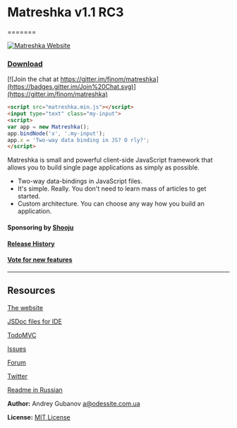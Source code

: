 # Matreshka v1.1 RC3
=======

[![Matreshka Website](http://matreshka.io/img/mk5-logo_full-vert.svg)](http://matreshka.io)

### [Download](https://github.com/finom/matreshka/releases)

[![Join the chat at https://gitter.im/finom/matreshka](https://badges.gitter.im/Join%20Chat.svg)](https://gitter.im/finom/matreshka)

```html
<script src="matreshka.min.js"></script>
<input type="text" class="my-input">
<script>
var app = new Matreshka();
app.bindNode('x', '.my-input');
app.x = 'Two-way data binding in JS? O rly?';
</script>
```

Matreshka is small and powerful client-side JavaScript framework that allows you to build single page applications as simply as possible.

* Two-way data-bindings in JavaScript files.
* It's simple. Really. You don't need to learn mass of articles to get started.
* Custom architecture. You can choose any way how you build an application.

#### Sponsoring by [Shooju](http://shooju.com)

#### [Release History](https://github.com/finom/matreshka/releases)

#### [Vote for new features](https://trello.com/b/E5KcQESk/matreshka-js-features)

-----------------------------------

## Resources
[The website](http://matreshka.io)

[JSDoc files for IDE](https://github.com/finom/matreshka_docs)

[TodoMVC](https://github.com/finom/matreshka_todomvc)

[Issues](https://github.com/finom/matreshka/issues)

[Forum](http://matreshka.io/forum)

[Twitter](https://twitter.com/matreshkajs)

[Readme in Russian](https://github.com/finom/matreshka/blob/master/README-ru.md)

**Author:** Andrey Gubanov <a@odessite.com.ua>

**License:** [MIT License](https://raw.github.com/finom/matreshka/master/LICENSE)
